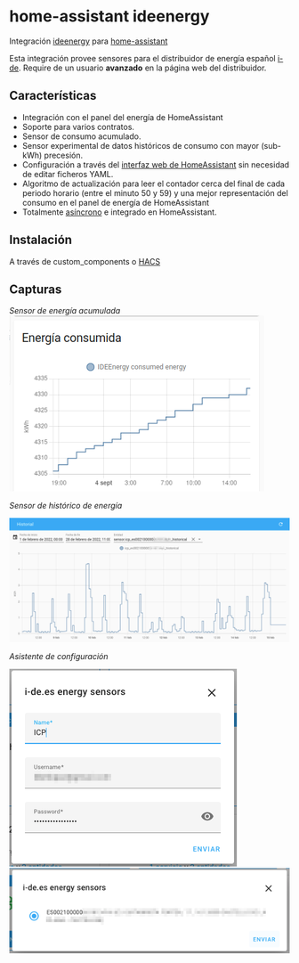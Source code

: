 # home-assistant ideenergy

Integración [ideenergy](https://github.com/ldotlopez/ideenergy) para [home-assistant](home-assistant.io/)

Esta integración provee sensores para el distribuidor de energía español [i-de](i-de.es).
Require de un usuario **avanzado** en la página web del distribuidor.


## Características

* Integración con el panel del energía de HomeAssistant
* Soporte para varios contratos.
* Sensor de consumo acumulado.
* Sensor experimental de datos históricos de consumo con mayor (sub-kWh) precesión.
* Configuración a través del [interfaz web de HomeAssistant](https://developers.home-assistant.io/docs/config_entries_options_flow_handler) sin necesidad de editar ficheros YAML.
* Algoritmo de actualización para leer el contador cerca del final de cada periodo horario (entre el minuto 50 y 59) y una mejor representación del consumo en el panel de energía de HomeAssistant
* Totalmente [asíncrono](https://developers.home-assistant.io/docs/asyncio_index) e integrado en HomeAssistant.


## Instalación

A través de custom_components o [HACS](https://hacs.xyz/)

## Capturas

*Sensor de energía acumulada*
![snapshot](screenshots/accumulated.png)

*Sensor de histórico de energía*

![snapshot](screenshots/historical.png)

*Asistente de configuración*

![snapshot](screenshots/configuration-1.png)
![snapshot](screenshots/configuration-2.png)